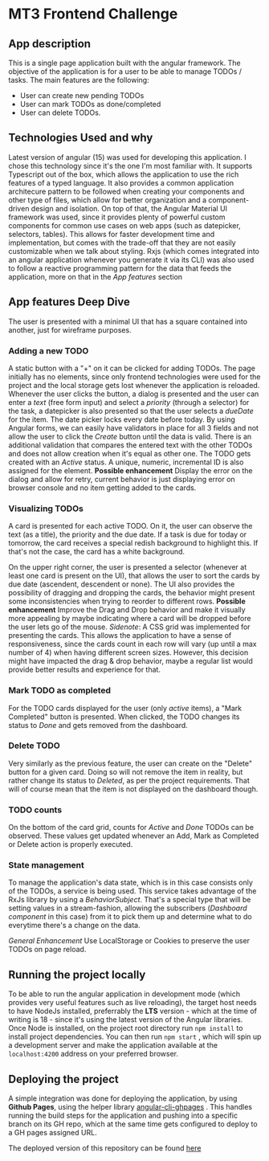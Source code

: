 # MT3 Frontend Challenge

  
## App description

This is a single page application built with the angular framework. The objective of the application is for a user to be able to manage TODOs / tasks. The main features are the following:
- User can create new pending TODOs
- User can mark TODOs as done/completed
- User can delete TODOs.

  

## Technologies Used and why
  
  
 Latest version of angular (15) was used for developing this application. I chose this technology since it's the one I'm most familiar with. It supports Typescript out of the box, which allows the application to use the rich features of a typed language. It also provides a common application architecure pattern to be followed when creating your components and other type of files, which allow for better organization and a component-driven design and isolation.
 On top of that, the Angular Material UI framework was used, since it provides plenty of powerful custom components for common use cases on web apps (such as datepicker, selectors, tables). This allows for faster development time and implementation, but comes with the trade-off that they are not easily customizable when we talk about styling.
 Rxjs (which comes integrated into an angular application whenever you generate it via its CLI) was also used to follow a reactive programming pattern for the data that feeds the application, more on that in the _App features_ section

## App features Deep Dive

The user is presented with a minimal UI that has a square contained into another, just for wireframe purposes.

### Adding a new TODO
A static button with a "+" on it can be clicked for adding TODOs. The page initially has no elements, since only frontend technologies were used for the project and the local storage gets lost whenever the application is reloaded.
Whenever the user clicks the button, a dialog is presented and the user can enter a _text_ (free form input) and select a _priority_ (through a selector) for the task, a datepicker is also presented so that the user selects a _dueDate_ for the item. The date picker locks every date before today.
By using Angular forms, we can easily have validators in place for all 3 fields and not allow the user to click the _Create_ button until the data is valid. There is an additional validation that compares the entered text with the other TODOs and does not allow creation when it's equal as other one.
The TODO gets created with an _Active_ status. A unique, numeric,  incremental ID is also assigned for the element.
**Possible enhancement** Display the error on the dialog and allow for retry, current behavior is just displaying error on browser console and no item getting added to the cards.
### Visualizing TODOs
A card is presented for each active TODO. On it, the user can observe the text (as a title), the priority and the due date.
If a task is due for today or tomorrow, the card receives a special redish background to highlight this. If that's not the case, the card has a white background.

On the upper right corner, the user is presented a selector (whenever at least one card is present on the UI), that allows the user to sort the cards by due date (ascendent, descendent or none).
The UI also provides the possibility of dragging and dropping the cards, the behavior might present some inconsistencies when trying to reorder to different rows.
**Possible enhancement** Improve the Drag and Drop behavior and make it visually more appealing by maybe indicating where a card will be dropped before the user lets go of the mouse.
_Sidenote_: A CSS grid was implemented for presenting the cards. This allows the application to have a sense of responsiveness, since the cards count in each row will vary (up until a max number of 4) when having different screen sizes. However, this decision might have impacted the drag & drop behavior, maybe a regular list would provide better results and experience for that.
### Mark TODO as completed
For the TODO cards displayed for the user (only _active_ items), a "Mark Completed" button is presented. When clicked, the TODO changes its status to _Done_ and gets removed from the dashboard.
### Delete TODO
Very similarly as the previous feature, the user can create on the "Delete" button for a given card. Doing so will not remove the item in reality, but rather change its status to _Deleted_, as per the project requirements. That will of course mean that the item is not displayed on the dashboard though.
### TODO counts
On the bottom of the card grid, counts for _Active_ and _Done_ TODOs can be observed. These values get updated whenever an Add, Mark as Completed or Delete action is properly executed.
### State management
To manage the application's data state, which is in this case consists only of the TODOs, a service is being used. This service takes advantage of the RxJs library by using a _BehaviorSubject_. That's a special type that will be setting values in a stream-fashion, allowing the subscribers (_Dashboard component_ in this case) from it to pick them up and determine what to do everytime there's a change on the data.

_General Enhancement_ Use LocalStorage or Cookies to preserve the user TODOs on page reload.  

## Running the project locally

  

To be able to run the angular application in development mode (which provides very useful features such as live reloading), the target host needs to have NodeJs installed, preferrably the **LTS** version - which at the time of writing is 18 - since it's using the latest version of the Angular libraries.
Once Node is installed, on the project root directory run `npm install` to install project dependencies.
You can then run `npm start` , which will spin up a development server and make the application available at the `localhost:4200` address on your preferred browser.

  

## Deploying the project

  

A simple integration was done for deploying the application, by using **Github Pages**, using the helper library [angular-cli-ghpages](https://www.npmjs.com/package/angular-cli-ghpages) . This handles running the build steps for the application and pushing into a specific branch on its GH repo, which at the same time gets configured to deploy to a GH pages assigned URL.

The deployed version of this repository can be found [here](https://faridhajnal.github.io/mt3-frontend-challenge/)